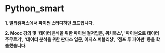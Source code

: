 # Python_smart

**1. 멀티캠퍼스에서 파이썬 스터디하던 코드입니다.**

**2. Mooc 강의 및 '데이터 분석을 위한 파이썬 철저입문, 위키북스', '파이썬으로 데이터 주무르기', '데이터 분석을 위한 판다스 입문, 이지스 퍼블리싱', '점프 투 파이썬' 등을 학습했습니다.**





